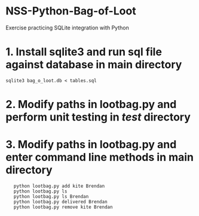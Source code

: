 # NSS-Python-Bag-of-Loot
Exercise practicing SQLite integration with Python

# 1. Install sqlite3 and run sql file against database in main directory
```sqlite3 bag_o_loot.db < tables.sql```

# 2. Modify paths in lootbag.py and perform unit testing in <em>test</em> directory

# 3. Modify paths in lootbag.py and enter command line methods in main directory
```
   python lootbag.py add kite Brendan
   python lootbag.py ls
   python lootbag.py ls Brendan
   python lootbag.py delivered Brendan
   python lootbag.py remove kite Brendan
```
